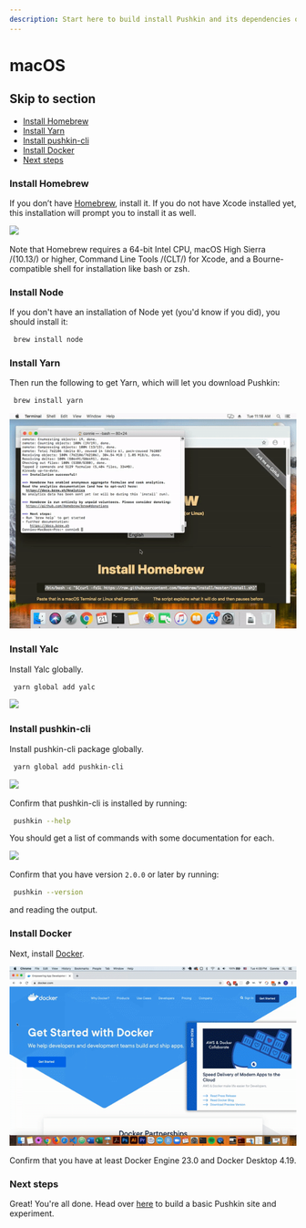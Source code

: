 ```yaml
---
description: Start here to build install Pushkin and its dependencies on macOS.
---
```


# macOS

## Skip to section

* [Install Homebrew](macos-install.md#install-homebrew)
* [Install Yarn](macos-install.md#install-yarn)
* [Install pushkin-cli](macos-install.md#install-pushkin-cli)
* [Install Docker](macos-install.md#install-docker)
* [Next steps](macos-install.md#next-steps)

### Install Homebrew

If you don’t have [Homebrew](https://brew.sh/), install it. If you do not have Xcode installed yet, this installation will prompt you to install it as well.

![](../../.gitbook/assets/ezgif.com-video-to-gif%20%281%29%20%281%29.gif)

Note that Homebrew requires a 64-bit Intel CPU, macOS High Sierra /(10.13/) or higher, Command Line Tools /(CLT/) for Xcode, and a Bourne-compatible shell for installation like bash or zsh.

### Install Node

If you don't have an installation of Node yet (you'd know if you did), you should install it:

```bash
 brew install node
```

### Install Yarn

Then run the following to get Yarn, which will let you download Pushkin:

```bash
 brew install yarn
```

![](../../.gitbook/assets/ezgif.com-video-to-gif-2-%20%281%29%20%281%29.gif)

### Install Yalc

Install Yalc globally.

```bash
 yarn global add yalc
```

![](../../.gitbook/assets/ezgif.com-video-to-gif-6-%20%281%29.gif)

### Install pushkin-cli

Install pushkin-cli package globally.

```bash
 yarn global add pushkin-cli
```

![](../../.gitbook/assets/ezgif.com-video-to-gif-3-%20%281%29%20%281%29.gif)

Confirm that pushkin-cli is installed by running:

```bash
 pushkin --help
```

You should get a list of commands with some documentation for each.

![](../../.gitbook/assets/ezgif.com-video-to-gif-1-%20%281%29%20%281%29.gif)

Confirm that you have version `2.0.0` or later by running:

```bash
 pushkin --version
```

and reading the output.

### Install Docker

Next, install [Docker](https://docs.docker.com/install/).

![](../../.gitbook/assets/ezgif.com-video-to-gif-5-%20%281%29%20%281%29.gif)

Confirm that you have at least Docker Engine 23.0 and Docker Desktop 4.19. 

### Next steps

Great! You're all done. Head over [here](../quickstart/) to build a basic Pushkin site and experiment.

